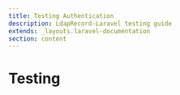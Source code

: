 ```yaml
---
title: Testing Authentication
description: LdapRecord-Laravel testing guide
extends: _layouts.laravel-documentation
section: content
---
```


# Testing

